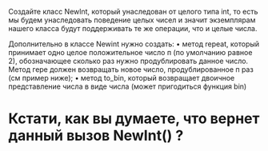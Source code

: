 Создайте класс Newlnt, который унаследован от целого типа int, то есть мы будем унаследовать поведение целых чисел и 
значит экземплярам нашего класса будут поддерживать те же операции, что и целые числа.

Дополнительно в классе Newint нужно создать:
• метод repeat, который принимает одно целое положительное число п (по умолчанию равное 2), обозначающее сколько раз 
  нужно продублировать данное число. Метод гере должен возвращать новое число, продублированное п раз (см пример ниже);
• метод to_bin, который возвращает двоичное представление числа в виде числа (может пригодиться функция bin)

# Кстати, как вы думаете, что вернет данный вызов NewInt() ?

